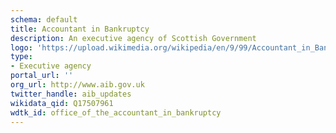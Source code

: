 ```yaml
---
schema: default
title: Accountant in Bankruptcy
description: An executive agency of Scottish Government
logo: 'https://upload.wikimedia.org/wikipedia/en/9/99/Accountant_in_Bankruptcy_logo.png'
type:
- Executive agency
portal_url: ''
org_url: http://www.aib.gov.uk
twitter_handle: aib_updates
wikidata_qid: Q17507961
wdtk_id: office_of_the_accountant_in_bankruptcy
---
```

